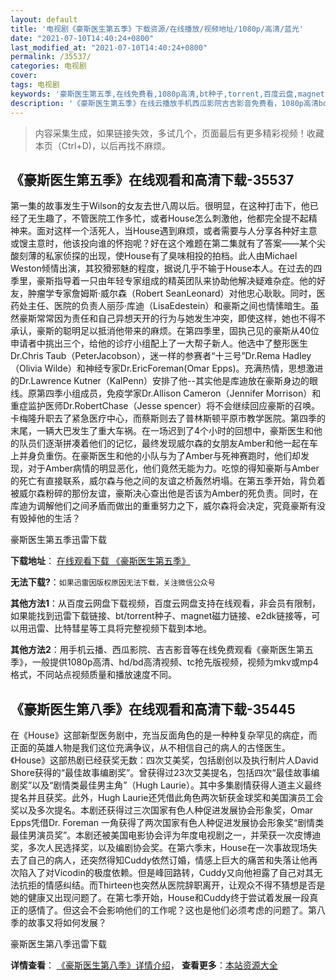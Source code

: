 ```yaml
---
layout: default
title: '电视剧《豪斯医生第五季》下载资源/在线播放/视频地址/1080p/高清/蓝光'
date: "2021-07-10T14:40:24+0800"
last_modified_at: "2021-07-10T14:40:24+0800"
permalink: /35537/
categories: 电视剧
cover:
tags: 电视剧
keywords: '豪斯医生第五季,在线免费看,1080p高清,bt种子,torrent,百度云盘,magnet,磁力链,迅雷下载资源'
description: '《豪斯医生第五季》在线云播放手机西瓜影院吉吉影音免费看，1080p高清bd/hd未删减完整版和tc抢先枪版，mkv/mp4格式，附带bt/torrent种子、magnet/磁力链、百度云盘、网盘资源迅雷下载链接'
---
```


>内容采集生成，如果链接失效，多试几个，页面最后有更多精彩视频！收藏本页（Ctrl+D)，以后再找不麻烦。


## 《豪斯医生第五季》在线观看和高清下载-35537

第一集的故事发生于Wilson的女友去世八周以后。很明显，在这种打击下，他已经了无生趣了，不管医院工作多忙，或者House怎么刺激他，他都完全提不起精神来。面对这样一个活死人，当House遇到麻烦，或者需要与人分享各种好主意或馊主意时，他该投向谁的怀抱呢？好在这个难题在第二集就有了答案——某个尖酸刻薄的私家侦探的出现，使House有了臭味相投的拍档。此人由Michael Weston倾情出演，其狡猾邪魅的程度，据说几乎不输于House本人。在过去的四季里，豪斯指导着一只由年轻专家组成的精英团队来协助他解决疑难杂症。他的好友，肿瘤学专家詹姆斯·威尔森（Robert SeanLeonard）对他忠心耿耿。同时，医药处主任、医院的负责人丽莎·库迪（LisaEdestein）和豪斯之间也情愫暗生。虽然豪斯常常因为责任和自己异想天开的行为与她发生冲突，即使这样，她也不得不承认，豪斯的聪明足以抵消他带来的麻烦。在第四季里，固执己见的豪斯从40位申请者中挑出三个，给他的诊疗小组配上了一大帮子新人。他选中了整形医生Dr.Chris Taub（PeterJacobson），迷一样的参赛者“十三号”Dr.Rema Hadley（Olivia Wilde）和神经专家Dr.EricForeman(Omar Epps)。充满热情，思想激进的Dr.Lawrence Kutner（KalPenn）安排了他--其实他是库迪放在豪斯身边的眼线。原第四季小组成员，免疫学家Dr.Allison Cameron（Jennifer Morrison）和重症监护医师Dr.RobertChase（Jesse spencer）将不会继续回应豪斯的召唤。卡梅隆升职去了紧急医疗中心，而蔡斯则去了普林斯顿平原市教学医院。第四季的末尾，一辆大巴发生了重大车祸。在一场迟到了4个小时的回想中，豪斯医生和他的队员们逐渐拼凑着他们的记忆，最终发现威尔森的女朋友Amber和他一起在车上并身负重伤。在豪斯医生和他的小队与为了Amber与死神赛跑时，他们却发现，对于Amber病情的明显恶化，他们竟然无能为力。吃惊的得知豪斯与Amber的死亡有直接联系，威尔森与他之间的友谊之桥轰然坍塌。在第五季开始，背负着被威尔森粉碎的那份友谊，豪斯决心查出他是否该为Amber的死负责。同时，在库迪为调解他们之间矛盾而做出的重重努力之下，威尔森将会决定，究竟豪斯有没有毁掉他的生活？


豪斯医生第五季迅雷下载

**下载地址**： [在线观看下载 《豪斯医生第五季》](https://www.993dy.com//vod-detail-id-28675.html) 


**无法下载?**：`如果迅雷因版权原因无法下载，关注微信公众号 `

**其他方法1**：从百度云网盘下载视频，百度云网盘支持在线观看，非会员有限制，如果能找到迅雷下载链接、bt/torrent种子、magnet磁力链接、e2dk链接等，可以用迅雷、比特彗星等工具将完整视频下载到本地。

**其他方法2**：用手机云播、西瓜影院、吉吉影音等在线免费观看《豪斯医生第五季》，一般提供1080p高清、hd/bd高清视频、tc抢先版视频，视频为mkv或mp4格式，不同站点视频质量和播放速度不同。


## 《豪斯医生第八季》在线观看和高清下载-35445

在《House》这部新型医务剧中，充当反面角色的是一种种复杂罕见的病症，而正面的英雄人物是我们这位充满争议，从不相信自己的病人的古怪医生。《House》这部热剧已经获奖无数：四次艾美奖，包括剧创以及执行制片人David Shore获得的“最佳故事编剧奖”。曾获得过23次艾美提名，包括四次“最佳故事编剧奖”以及“剧情类最佳男主角”（Hugh Laurie）。其中多集剧情获得人道主义最终提名并且获奖。此外，Hugh Laurie还凭借此角色两次斩获金球奖和美国演员工会奖以及多次提名。本剧还获得过三次国家有色人种促进发展协会形象奖，Omar Epps凭借Dr. Foreman 一角获得了两次国家有色人种促进发展协会形象奖“剧情类最佳男演员奖”。本剧还被美国电影协会评为年度电视剧之一，并荣获一次皮博迪奖，多次人民选择奖，以及编剧协会奖。在第六季末，House在一次事故现场失去了自己的病人，还突然得知Cuddy依然订婚，情感上巨大的痛苦和失落让他再次陷入了对Vicodin的极度依赖。但是峰回路转，Cuddy又向他袒露了自己对其无法抗拒的情感纠结。而Thirteen也突然从医院辞职离开，让观众不得不猜想是否是她的健康又出现问题了。在第七季开始，House和Cuddy终于尝试着发展一段真正的感情了。但这会不会影响他们的工作呢？这也是他们必须考虑的问题了。第八季的故事又将如何发展？


豪斯医生第八季迅雷下载

**详情查看**： [《豪斯医生第八季》详情介绍](/movie/35445/)， **查看更多**：[本站资源大全](/movie/t/all/)

